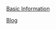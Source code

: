 [Basic Information](https://jason-ying.github.io/basic-info)

[Blog](https://jason-ying.github.io/blog/index.html)

